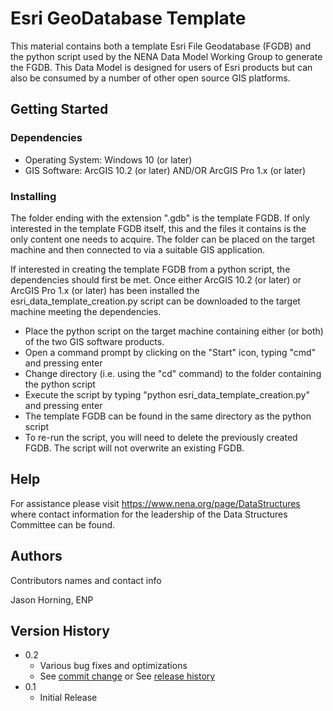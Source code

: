 # Esri GeoDatabase Template

This material contains both a template Esri File Geodatabase (FGDB) and the python script
used by the NENA Data Model Working Group to generate the FGDB. This Data Model is designed 
for users of Esri products but can also be consumed by a number of other open source GIS 
platforms.

## Getting Started

### Dependencies

* Operating System: Windows 10 (or later)
* GIS Software: ArcGIS 10.2 (or later) AND/OR ArcGIS Pro 1.x (or later)

### Installing

The folder ending with the extension ".gdb" is the template FGDB. If only interested in the template 
FGDB itself, this and the files it contains is the only content one needs to acquire. The folder can 
be placed on the target machine and then connected to via a suitable GIS application.

If interested in creating the template FGDB from a python script, the dependencies should first be met.
Once either ArcGIS 10.2 (or later) or ArcGIS Pro 1.x (or later) has been installed the 
esri_data_template_creation.py script can be downloaded to the target machine meeting the dependencies.  
* Place the python script on the target machine containing either (or both) of the two GIS software products.
* Open a command prompt by clicking on the "Start" icon, typing "cmd" and pressing enter
* Change directory (i.e. using the "cd" command) to the folder containing the python script
* Execute the script by typing "python esri_data_template_creation.py" and pressing enter
* The template FGDB can be found in the same directory as the python script
* To re-run the script, you will need to delete the previously created FGDB.  The script will not overwrite an existing FGDB.

## Help

For assistance please visit https://www.nena.org/page/DataStructures where contact information for the
leadership of the Data Structures Committee can be found.  

## Authors

Contributors names and contact info

Jason Horning, ENP

## Version History

* 0.2
    * Various bug fixes and optimizations
    * See [commit change]() or See [release history]()
* 0.1
    * Initial Release